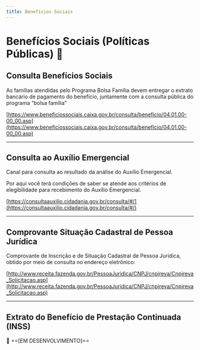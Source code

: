 ```yaml
---
title: Benefícios Sociais
---
```

# Benefícios Sociais (Políticas Públicas) 📑
## Consulta Benefícios Sociais
As famílias atendidas pelo Programa Bolsa Família devem entregar o extrato bancário de pagamento do benefício, juntamente com a consulta pública do programa “bolsa família” 

[https://www.beneficiossociais.caixa.gov.br/consulta/beneficio/04.01.00-00_00.asp](https://www.beneficiossociais.caixa.gov.br/consulta/beneficio/04.01.00-00_00.asp)

---
## Consulta ao Auxílio Emergencial
Canal para consulta ao resultado da análise do Auxílio Emergencial.

Por aqui você terá condições de saber se atende aos critérios de elegibilidade para recebimento do Auxílio Emergencial.

[https://consultaauxilio.cidadania.gov.br/consulta/#/](https://consultaauxilio.cidadania.gov.br/consulta/#/)

---
## Comprovante Situação Cadastral de Pessoa Jurídica
Comprovante de Inscrição e de Situação Cadastral de Pessoa Jurídica, obtido por meio de consulta no endereço eletrônico:

[http://www.receita.fazenda.gov.br/PessoaJuridica/CNPJ/cnpjreva/Cnpjreva_Solicitacao.asp](http://www.receita.fazenda.gov.br/PessoaJuridica/CNPJ/cnpjreva/Cnpjreva_Solicitacao.asp)

---
## Extrato do Benefício de Prestação Continuada (INSS)
🚧 ==[EM DESENVOLVIMENTO]==
